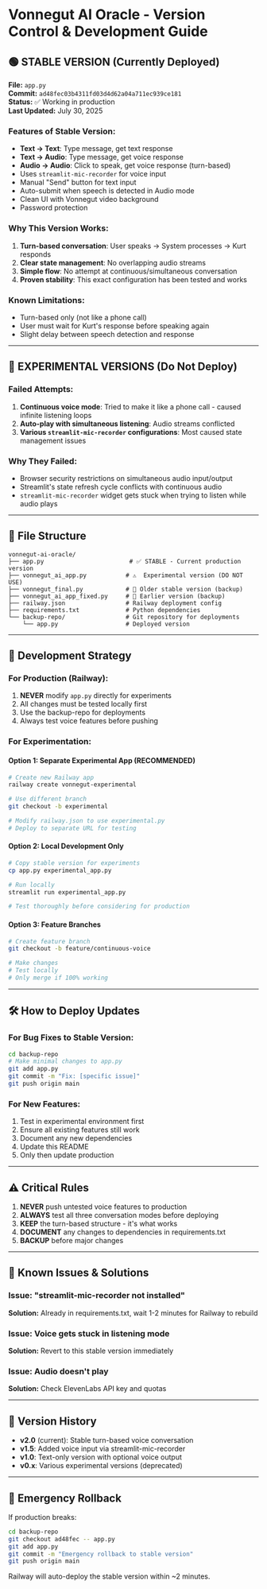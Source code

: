 # Vonnegut AI Oracle - Version Control & Development Guide

## 🟢 STABLE VERSION (Currently Deployed)

**File:** `app.py`  
**Commit:** `ad48fec03b4311fd03d4d62a04a711ec939ce181`  
**Status:** ✅ Working in production  
**Last Updated:** July 30, 2025

### Features of Stable Version:
- **Text → Text**: Type message, get text response
- **Text → Audio**: Type message, get voice response  
- **Audio → Audio**: Click to speak, get voice response (turn-based)
- Uses `streamlit-mic-recorder` for voice input
- Manual "Send" button for text input
- Auto-submit when speech is detected in Audio mode
- Clean UI with Vonnegut video background
- Password protection

### Why This Version Works:
1. **Turn-based conversation**: User speaks → System processes → Kurt responds
2. **Clear state management**: No overlapping audio streams
3. **Simple flow**: No attempt at continuous/simultaneous conversation
4. **Proven stability**: This exact configuration has been tested and works

### Known Limitations:
- Turn-based only (not like a phone call)
- User must wait for Kurt's response before speaking again
- Slight delay between speech detection and response

---

## 🔴 EXPERIMENTAL VERSIONS (Do Not Deploy)

### Failed Attempts:
1. **Continuous voice mode**: Tried to make it like a phone call - caused infinite listening loops
2. **Auto-play with simultaneous listening**: Audio streams conflicted
3. **Various `streamlit-mic-recorder` configurations**: Most caused state management issues

### Why They Failed:
- Browser security restrictions on simultaneous audio input/output
- Streamlit's state refresh cycle conflicts with continuous audio
- `streamlit-mic-recorder` widget gets stuck when trying to listen while audio plays

---

## 📁 File Structure

```
vonnegut-ai-oracle/
├── app.py                        # ✅ STABLE - Current production version
├── vonnegut_ai_app.py           # ⚠️  Experimental version (DO NOT USE)
├── vonnegut_final.py            # 🔄 Older stable version (backup)
├── vonnegut_ai_app_fixed.py     # 🔄 Earlier version (backup)
├── railway.json                 # Railway deployment config
├── requirements.txt             # Python dependencies
└── backup-repo/                 # Git repository for deployments
    └── app.py                   # Deployed version
```

---

## 🚀 Development Strategy

### For Production (Railway):
1. **NEVER** modify `app.py` directly for experiments
2. All changes must be tested locally first
3. Use the backup-repo for deployments
4. Always test voice features before pushing

### For Experimentation:

#### Option 1: Separate Experimental App (RECOMMENDED)
```bash
# Create new Railway app
railway create vonnegut-experimental

# Use different branch
git checkout -b experimental

# Modify railway.json to use experimental.py
# Deploy to separate URL for testing
```

#### Option 2: Local Development Only
```bash
# Copy stable version for experiments
cp app.py experimental_app.py

# Run locally
streamlit run experimental_app.py

# Test thoroughly before considering for production
```

#### Option 3: Feature Branches
```bash
# Create feature branch
git checkout -b feature/continuous-voice

# Make changes
# Test locally
# Only merge if 100% working
```

---

## 🛠️ How to Deploy Updates

### For Bug Fixes to Stable Version:
```bash
cd backup-repo
# Make minimal changes to app.py
git add app.py
git commit -m "Fix: [specific issue]"
git push origin main
```

### For New Features:
1. Test in experimental environment first
2. Ensure all existing features still work
3. Document any new dependencies
4. Update this README
5. Only then update production

---

## ⚠️ Critical Rules

1. **NEVER** push untested voice features to production
2. **ALWAYS** test all three conversation modes before deploying
3. **KEEP** the turn-based structure - it's what works
4. **DOCUMENT** any changes to dependencies in requirements.txt
5. **BACKUP** before major changes

---

## 🐛 Known Issues & Solutions

### Issue: "streamlit-mic-recorder not installed"
**Solution:** Already in requirements.txt, wait 1-2 minutes for Railway to rebuild

### Issue: Voice gets stuck in listening mode
**Solution:** Revert to this stable version immediately

### Issue: Audio doesn't play
**Solution:** Check ElevenLabs API key and quotas

---

## 📝 Version History

- **v2.0** (current): Stable turn-based voice conversation
- **v1.5**: Added voice input via streamlit-mic-recorder  
- **v1.0**: Text-only version with optional voice output
- **v0.x**: Various experimental versions (deprecated)

---

## 🚨 Emergency Rollback

If production breaks:
```bash
cd backup-repo
git checkout ad48fec -- app.py
git add app.py
git commit -m "Emergency rollback to stable version"
git push origin main
```

Railway will auto-deploy the stable version within ~2 minutes.